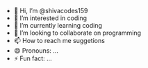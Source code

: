 - 👋 Hi, I’m @shivacodes159
- 👀 I’m interested in coding
- 🌱 I’m currently learning coding
- 💞️ I’m looking to collaborate on programming
- 📫 How to reach me suggetions
- 😄 Pronouns: ...
- ⚡ Fun fact: ...

<!---
shivacodes159/shivacodes159 is a ✨ special ✨ repository because its `README.md` (this file) appears on your GitHub profile.
You can click the Preview link to take a look at your changes.
--->
